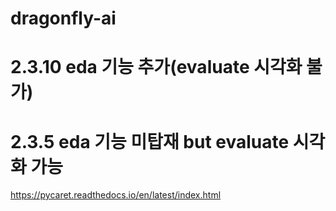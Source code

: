 # dragonfly-ai

# 2.3.10 eda 기능 추가(evaluate 시각화 불가)
# 2.3.5  eda 기능 미탑재 but evaluate 시각화 가능

https://pycaret.readthedocs.io/en/latest/index.html
